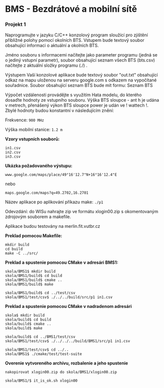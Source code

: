 # BMS - Bezdrátové a mobilní sítě

### Projekt 1

Naprogramujte v jazyku C/C++ konzolový program sloužící pro zjištění přibližné polohy pomocí okolních BTS. Vstupem bude textový soubor obsahující informaci o aktuální a okolních BTS.

Jméno souboru s informacemi načítejte jako parameter programu (jedná se o jediný vstupní parametr), soubor obsahující seznam všech BTS (bts.csv) načítejte z aktuální složky programu (./) .

Výstupem Vaší konzolové aplikace bude textový soubor "out.txt" obsahující odkaz na mapu uloženou na serveru google.com s odkazem na vypočítané souřadnice. Soubor obsahující seznam BTS bude mít formu: Seznam BTS

Výpočet vzdálenosti provádějte s využitím Hata modelu, do kterého dosaďte hodnoty ze vstupního souboru. Výška BTS sloupce - ant h je udána v metrech, přenášený výkon BTS sloupce power je udán ve ! wattech !. Zbylé hodnoty budou konstantní v následujícím znění:

Frekvence: `900 MHz`

Výška mobilní stanice: `1.2 m`

**Vzory vstupních souborů:**

```
in1.csv
in2.csv
in3.csv
```

**Ukázka požadovaného výstupu:**

```
www.google.com/maps/place/49°16'12.7"N+16°16'12.4"E
```

nebo

```
maps.google.com/maps?q=49.2702,16.2701
```

Název aplikace po aplikování příkazu make: `./p1`

Odevzdání: do WISu nahrajte zip ve formátu xlogin00.zip s okomentovaným zdrojovým souborem a makefile. 

Aplikace budou testovány na merlin.fit.vutbr.cz

**Preklad pomocou Makefile:**

```
mkdir build
cd build
make -C ../src/
```

**Preklad a spustenie pomocou CMake v adresári BMS1:**

```
skola/BMS1$ mkdir build
skola/BMS1/build$ cd build
skola/BMS1/build$ cmake ..
skola/BMS1/build$ make

skola/BMS1/build$ cd ../test/csv
skola/BMS1/test/csv$ ./../../build/src/p1 in1.csv
```

**Preklad a spustenie pomocou CMake v nadradenom adresári**
```
skola$ mkdir build
skola/build$ cd build
skola/build$ cmake ..
skola/build$ make

skola/build$ cd ../BMS1/test/csv
skola/BMS1/test/csv$ ./../../../build/BMS1/src/p1 in1.csv

skola/BMS1/test/csv$ cd ../..
skola/BMS1$ ./cmake/test/test-suite
```

**Overenie vytvoreného archívu, rozbalenie a jeho spustenie**
```
nakopirovat xlogin00.zip do skola/BMS1/xlogin00.zip

skola/BMS1/$ it_is_ok.sh xlogin00 
```
